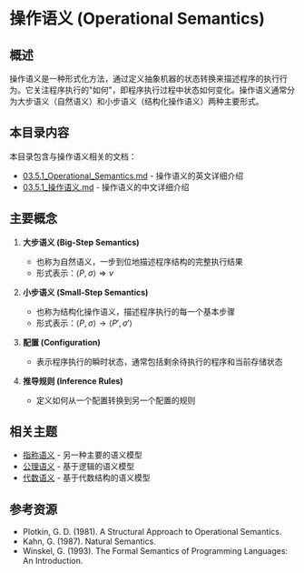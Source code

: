 # 操作语义 (Operational Semantics)

## 概述

操作语义是一种形式化方法，通过定义抽象机器的状态转换来描述程序的执行行为。它关注程序执行的"如何"，即程序执行过程中状态如何变化。操作语义通常分为大步语义（自然语义）和小步语义（结构化操作语义）两种主要形式。

## 本目录内容

本目录包含与操作语义相关的文档：

- [03.5.1_Operational_Semantics.md](./03.5.1_Operational_Semantics.md) - 操作语义的英文详细介绍
- [03.5.1_操作语义.md](./03.5.1_操作语义.md) - 操作语义的中文详细介绍

## 主要概念

1. **大步语义 (Big-Step Semantics)**
   - 也称为自然语义，一步到位地描述程序结构的完整执行结果
   - 形式表示：$\langle P, \sigma \rangle \Rightarrow v$

2. **小步语义 (Small-Step Semantics)**
   - 也称为结构化操作语义，描述程序执行的每一个基本步骤
   - 形式表示：$\langle P, \sigma \rangle \rightarrow \langle P', \sigma' \rangle$

3. **配置 (Configuration)**
   - 表示程序执行的瞬时状态，通常包括剩余待执行的程序和当前存储状态

4. **推导规则 (Inference Rules)**
   - 定义如何从一个配置转换到另一个配置的规则

## 相关主题

- [指称语义](../03.5.2_Denotational_Semantics/README.md) - 另一种主要的语义模型
- [公理语义](../03.5.3_Axiomatic_Semantics/README.md) - 基于逻辑的语义模型
- [代数语义](../03.5.4_Algebraic_Semantics/README.md) - 基于代数结构的语义模型

## 参考资源

- Plotkin, G. D. (1981). A Structural Approach to Operational Semantics.
- Kahn, G. (1987). Natural Semantics.
- Winskel, G. (1993). The Formal Semantics of Programming Languages: An Introduction.
